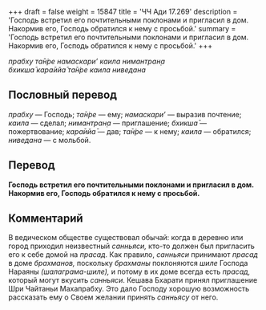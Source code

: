 +++
draft = false
weight = 15847
title = 'ЧЧ Ади 17.269'
description = 'Господь встретил его почтительными поклонами и пригласил в дом. Накормив его, Господь обратился к нему с просьбой.'
summary = 'Господь встретил его почтительными поклонами и пригласил в дом. Накормив его, Господь обратился к нему с просьбой.'
+++

_прабху та̄н̇ре намаскари’ каила нимантран̣а  
бхикша̄ кара̄ийа̄ та̄н̇ре каила ниведана_

## Пословный перевод

_прабху_ — Господь; _та̄н̇ре_ — ему; _намаскари’_ — выразив почтение; _каила_ — сделал; _нимантран̣а_ — приглашение; _бхикша̄_ — пожертвование; _кара̄ийа̄_ — дав; _та̄н̇ре_ — к нему; _каила_ — обратился; _ниведана_ — с мольбой.

## Перевод

**Господь встретил его почтительными поклонами и пригласил в дом. Накормив его, Господь обратился к нему с просьбой.**

## Комментарий

В ведическом обществе существовал обычай: когда в деревню или город приходил неизвестный _санньяси,_ кто-то должен был пригласить его к себе домой на _прасад_. Как правило, _санньяси_ принимают _прасад_ в доме _брахманов,_ поскольку _брахманы_ поклоняются _шиле_ Господа Нараяны _(шалаграма-шиле),_ и потому в их доме всегда есть _прасад,_ который могут вкусить _санньяси_. Кешава Бхарати принял приглашение Шри Чайтаньи Махапрабху. Это дало Господу хорошую возможность рассказать ему о Своем желании принять _санньясу_ от него.
